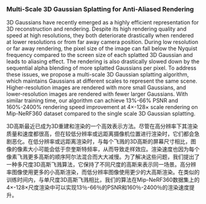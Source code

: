 ### Multi-Scale 3D Gaussian Splatting for Anti-Aliased Rendering

3D Gaussians have recently emerged as a highly efficient representation for 3D reconstruction and rendering. Despite its high rendering quality and speed at high resolutions, they both deteriorate drastically when rendered at lower resolutions or from far away camera position. During low resolution or far away rendering, the pixel size of the image can fall below the Nyquist frequency compared to the screen size of each splatted 3D Gaussian and leads to aliasing effect. The rendering is also drastically slowed down by the sequential alpha blending of more splatted Gaussians per pixel. To address these issues, we propose a multi-scale 3D Gaussian splatting algorithm, which maintains Gaussians at different scales to represent the same scene. Higher-resolution images are rendered with more small Gaussians, and lower-resolution images are rendered with fewer larger Gaussians. With similar training time, our algorithm can achieve 13%-66% PSNR and 160%-2400% rendering speed improvement at 4×-128× scale rendering on Mip-NeRF360 dataset compared to the single scale 3D Gaussian splatting.

3D高斯最近已成为3D重建和渲染的一个高效表示方法。尽管在高分辨率下其渲染质量和速度都很高，但在较低分辨率或远距离摄像机位置进行渲染时，它们都会急剧恶化。在低分辨率或远距离渲染时，与每个飞溅的3D高斯的屏幕尺寸相比，图像的像素大小可能会低于奈奎斯特频率，从而导致走样效应。渲染速度也因为每个像素飞溅更多高斯的顺序阿尔法混合而大大减慢。为了解决这些问题，我们提出了一种多尺度3D高斯飞溅算法，它保持了不同尺度的高斯来表示同一场景。高分辨率图像使用更多的小高斯渲染，而低分辨率图像使用更少的大高斯渲染。在类似的训练时间内，与单尺度3D高斯飞溅相比，我们的算法在Mip-NeRF360数据集上的4×-128×尺度渲染中可以实现13％-66％的PSNR和160％-2400％的渲染速度提升。

